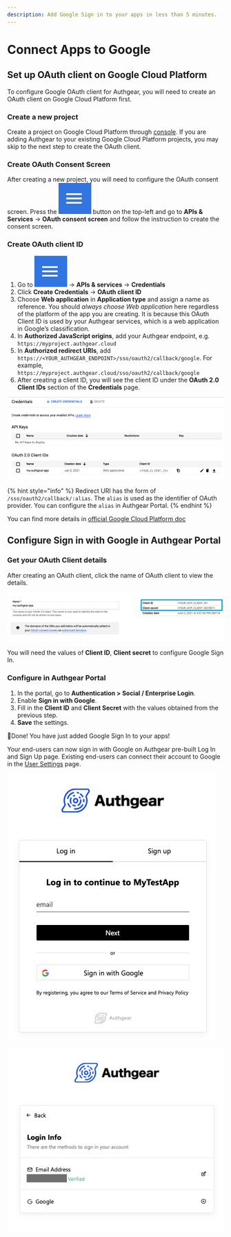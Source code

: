 ```yaml
---
description: Add Google Sign in to your apps in less than 5 minutes.
---
```


# Connect Apps to Google

## Set up OAuth client on Google Cloud Platform

To configure Google OAuth client for Authgear, you will need to create an OAuth client on Google Cloud Platform first.

### Create a new project

Create a project on Google Cloud Platform through [console](https://console.cloud.google.com/). If you are adding Authgear to your existing Google Cloud Platform projects, you may skip to the next step to create the OAuth client.

### Create OAuth Consent Screen

After creating a new project, you will need to configure the OAuth consent screen. Press the <img src="../../../.gitbook/assets/Google-hamburger-menu.png" alt="" data-size="line"> button on the top-left and go to **APIs & Services** -> **OAuth consent screen** and follow the instruction to create the consent screen.

### Create OAuth client ID

1. Go to <img src="../../../.gitbook/assets/Google-hamburger-menu.png" alt="" data-size="line"> -> **APIs & services** -> **Credentials**
2. Click **Create Credentials** -> **OAuth client ID**
3. Choose **Web application** in **Application type** and assign a name as reference. You should _always choose Web application_ here regardless of the platform of the app you are creating. It is because this OAuth Client ID is used by your Authgear services, which is a web application in Google’s classification.
4. In **Authorized JavaScript origins**, add your Authgear endpoint, e.g. `https://myproject.authgear.cloud`
5. In **Authorized redirect URIs**, add `https://<YOUR_AUTHGEAR_ENDPOINT>/sso/oauth2/callback/google`. For example, `https://myproject.authgear.cloud/sso/oauth2/callback/google`
6. After creating a client ID, you will see the client ID under the **OAuth 2.0 Client IDs** section of the **Credentials** page.

![OAuth Client ID in the Credentials page](../../../.gitbook/assets/GCP_create_client_id.png)

{% hint style="info" %}
Redirect URI has the form of `/sso/oauth2/callback/:alias`. The `alias` is used as the identifier of OAuth provider. You can configure the `alias` in Authgear Portal.
{% endhint %}

You can find more details in [official Google Cloud Platform doc](https://support.google.com/cloud/answer/6158849)

## Configure Sign in with Google in Authgear Portal

### Get your OAuth Client details

After creating an OAuth client, click the name of OAuth client to view the details.

![Get your OAuth Client ID and Secret in the details page](../../../.gitbook/assets/gcp_client_details.png)

You will need the values of **Client ID**, **Client secret** to configure Google Sign In.

### Configure in Authgear Portal

1. In the portal, go to **Authentication > Social / Enterprise Login**.
2. Enable **Sign in with Google**.
3. Fill in the **Client ID** and **Client Secret** with the values obtained from the previous step.
4. **Save** the settings.

🎉Done! You have just added Google Sign In to your apps!

Your end-users can now sign in with Google on Authgear pre-built Log In and Sign Up page. Existing end-users can connect their account to Google in the [User Settings](../../built-in-ui/auth-ui.md) page.

!["Sign in with Google" in Log in and Sign up page](../../../.gitbook/assets/google_sign_in.png)

![Your end-users can connect to their Google account in User Settings page](../../../.gitbook/assets/connect_with_google.png)
